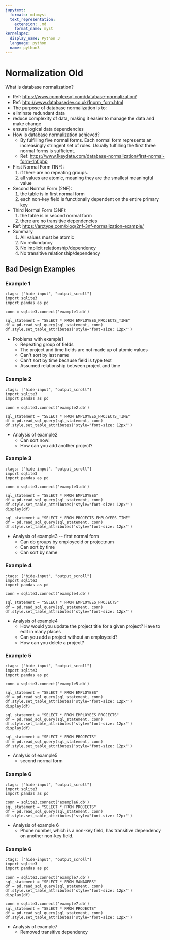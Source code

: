 ```yaml
---
jupytext:
  formats: md:myst
  text_representation:
    extension: .md
    format_name: myst
kernelspec:
  display_name: Python 3
  language: python
  name: python3
---
```

# Normalization Old

What is database normalization?
- Ref: https://www.complexsql.com/database-normalization/
- Ref: http://www.databasedev.co.uk/1norm_form.html
- The purpose of database normalization is to:
- eliminate redundant data
- reduce complexity of data, making it easier to manage the data and make change
- ensure logical data dependencies
- How is database normalization achieved?
  - By fulfilling five normal forms. Each normal form represents an increasingly stringent set of rules. Usually fulfilling the first three normal forms is sufficient.
  - Ref: https://www.1keydata.com/database-normalization/first-normal-form-1nf.php
- First Normal Form  (1NF):
  1. if there are no repeating groups.
  2. all values are atomic, meaning they are the smallest meaningful value
- Second Normal Form  (2NF):
  1. the table is in first normal form
  2. each non-key field is functionally dependent on the entire primary key
- Third Normal Form (3NF):
  1. the table is in second normal form
  2. there are no transitive dependencies
- Ref: https://arctype.com/blog/2nf-3nf-normalization-example/
- Summary
  1. All values must be atomic
  2. No redundancy
  3. No implicit relationship/dependency
  4. No transitive relationship/dependency

## Bad Design Examples
### Example 1

```{code-cell} ipython3
:tags: ["hide-input", "output_scroll"]
import sqlite3
import pandas as pd

conn = sqlite3.connect('example1.db')

sql_statement = "SELECT * FROM EMPLOYEES_PROJECTS_TIME"
df = pd.read_sql_query(sql_statement, conn)
df.style.set_table_attributes('style="font-size: 12px"')
```

- Problems with example1
  - Repeating group of fields
  - The project and time fields are not made up of atomic values
  - Can't sort by last name
  - Can't sort by time because field is type text
  - Assumed relationship between project and time

### Example 2

```{code-cell} ipython3
:tags: ["hide-input", "output_scroll"]
import sqlite3
import pandas as pd

conn = sqlite3.connect('example2.db')

sql_statement = "SELECT * FROM EMPLOYEES_PROJECTS_TIME"
df = pd.read_sql_query(sql_statement, conn)
df.style.set_table_attributes('style="font-size: 12px"')
```

- Analysis of example2
  - Can sort now!
  - How can you add another project?

### Example 3

```{code-cell} ipython3
:tags: ["hide-input", "output_scroll"]
import sqlite3
import pandas as pd

conn = sqlite3.connect('example3.db')

sql_statement = "SELECT * FROM EMPLOYEES"
df = pd.read_sql_query(sql_statement, conn)
df.style.set_table_attributes('style="font-size: 12px"')
display(df)

sql_statement = "SELECT * FROM PROJECTS_EMPLOYEES_TIME"
df = pd.read_sql_query(sql_statement, conn)
df.style.set_table_attributes('style="font-size: 12px"')
```

- Analysis of example3 -- first normal form
  - Can do groups by employeeid or projectnum
  - Can sort by time
  - Can sort by name


### Example 4

```{code-cell} ipython3
:tags: ["hide-input", "output_scroll"]
import sqlite3
import pandas as pd

conn = sqlite3.connect('example4.db')

sql_statement = "SELECT * FROM EMPLOYEES_PROJECTS"
df = pd.read_sql_query(sql_statement, conn)
df.style.set_table_attributes('style="font-size: 12px"')
```

- Analysis of example4
  - How would you update the project title for a given project? Have to edit in many places
  - Can you add a project without an employeeid?
  - How can you delete a project?

### Example 5

```{code-cell} ipython3
:tags: ["hide-input", "output_scroll"]
import sqlite3
import pandas as pd

conn = sqlite3.connect('example5.db')

sql_statement = "SELECT * FROM EMPLOYEES"
df = pd.read_sql_query(sql_statement, conn)
df.style.set_table_attributes('style="font-size: 12px"')
display(df)

sql_statement = "SELECT * FROM EMPLOYEES_PROJECTS"
df = pd.read_sql_query(sql_statement, conn)
df.style.set_table_attributes('style="font-size: 12px"')
display(df)

sql_statement = "SELECT * FROM PROJECTS"
df = pd.read_sql_query(sql_statement, conn)
df.style.set_table_attributes('style="font-size: 12px"')
```

- Analysis of example5
  - second normal form

### Example 6

```{code-cell} ipython3
:tags: ["hide-input", "output_scroll"]
import sqlite3
import pandas as pd

conn = sqlite3.connect('example6.db')
sql_statement = "SELECT * FROM PROJECTS"
df = pd.read_sql_query(sql_statement, conn)
df.style.set_table_attributes('style="font-size: 12px"')
```

- Analysis of example 6
  - Phone number, which is a non-key field, has transitive dependency on another non-key field.

### Example 6

```{code-cell} ipython3
:tags: ["hide-input", "output_scroll"]
import sqlite3
import pandas as pd

conn = sqlite3.connect('example7.db')
sql_statement = "SELECT * FROM MANAGERS"
df = pd.read_sql_query(sql_statement, conn)
df.style.set_table_attributes('style="font-size: 12px"')
display(df)

conn = sqlite3.connect('example7.db')
sql_statement = "SELECT * FROM PROJECTS"
df = pd.read_sql_query(sql_statement, conn)
df.style.set_table_attributes('style="font-size: 12px"')

```

- Analysis of example7
  - Removed transitive dependency

